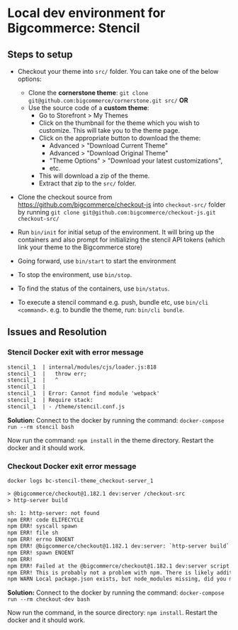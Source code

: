 # Local dev environment for Bigcommerce: Stencil

## Steps to setup

- Checkout your theme into `src/` folder. You can take one of the below options:

  - Clone the **cornerstone theme**: `git clone git@github.com:bigcommerce/cornerstone.git src/` **OR**
  - Use the source code of a **custom theme**:
    - Go to Storefront > My Themes
    - Click on the thumbnail for the theme which you wish to customize. This will take you to the theme page.
    - Click on the appropriate button to download the theme:
      - Advanced > "Download Current Theme"
      - Advanced > "Download Original Theme"
      - "Theme Options" > "Download your latest customizations",
      - etc.
    - This will download a zip of the theme.
    - Extract that zip to the `src/` folder.
- Clone the checkout source from https://github.com/bigcommerce/checkout-js into `checkout-src/` folder by running `git clone git@github.com:bigcommerce/checkout-js.git checkout-src/`

- Run `bin/init` for initial setup of the environment. It will bring up the containers and also prompt for initializing the stencil API tokens (which link your theme to the Bigcommerce store)

- Going forward, use `bin/start` to start the environment
- To stop the environment, use `bin/stop`.
- To find the status of the containers, use `bin/status`.
- To execute a stencil command e.g. push, bundle etc, use `bin/cli <command>`. e.g. to bundle the theme, run: `bin/cli bundle`.

## Issues and Resolution

### Stencil Docker exit with error message

```txt
stencil_1  | internal/modules/cjs/loader.js:818
stencil_1  |   throw err;
stencil_1  |   ^
stencil_1  |
stencil_1  | Error: Cannot find module 'webpack'
stencil_1  | Require stack:
stencil_1  | - /theme/stencil.conf.js
```

**Solution:** Connect to the docker by running the command: `docker-compose run --rm stencil bash`

Now run the command: `npm install` in the theme directory. Restart the docker and it should work.

### Checkout Docker exit error message

```txt
docker logs bc-stencil-theme_checkout-server_1

> @bigcommerce/checkout@1.182.1 dev:server /checkout-src
> http-server build

sh: 1: http-server: not found
npm ERR! code ELIFECYCLE
npm ERR! syscall spawn
npm ERR! file sh
npm ERR! errno ENOENT
npm ERR! @bigcommerce/checkout@1.182.1 dev:server: `http-server build`
npm ERR! spawn ENOENT
npm ERR!
npm ERR! Failed at the @bigcommerce/checkout@1.182.1 dev:server script.
npm ERR! This is probably not a problem with npm. There is likely additional logging output above.
npm WARN Local package.json exists, but node_modules missing, did you mean to install?
```

**Solution:** Connect to the docker by running the command: `docker-compose run --rm checkout-dev bash`

Now run the command, in the source directory: `npm install`. Restart the docker and it should work.
